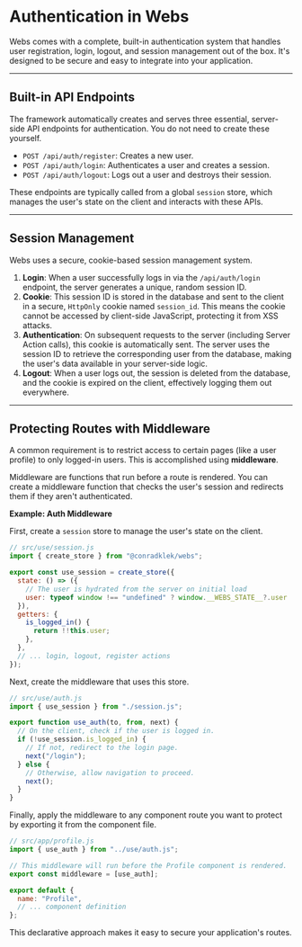 # Authentication in Webs

Webs comes with a complete, built-in authentication system that handles user registration, login, logout, and session management out of the box. It's designed to be secure and easy to integrate into your application.

---

## Built-in API Endpoints

The framework automatically creates and serves three essential, server-side API endpoints for authentication. You do not need to create these yourself.

- `POST /api/auth/register`: Creates a new user.
- `POST /api/auth/login`: Authenticates a user and creates a session.
- `POST /api/auth/logout`: Logs out a user and destroys their session.

These endpoints are typically called from a global `session` store, which manages the user's state on the client and interacts with these APIs.

---

## Session Management

Webs uses a secure, cookie-based session management system.

1.  **Login**: When a user successfully logs in via the `/api/auth/login` endpoint, the server generates a unique, random session ID.
2.  **Cookie**: This session ID is stored in the database and sent to the client in a secure, `HttpOnly` cookie named `session_id`. This means the cookie cannot be accessed by client-side JavaScript, protecting it from XSS attacks.
3.  **Authentication**: On subsequent requests to the server (including Server Action calls), this cookie is automatically sent. The server uses the session ID to retrieve the corresponding user from the database, making the user's data available in your server-side logic.
4.  **Logout**: When a user logs out, the session is deleted from the database, and the cookie is expired on the client, effectively logging them out everywhere.

---

## Protecting Routes with Middleware

A common requirement is to restrict access to certain pages (like a user profile) to only logged-in users. This is accomplished using **middleware**.

Middleware are functions that run before a route is rendered. You can create a middleware function that checks the user's session and redirects them if they aren't authenticated.

**Example: Auth Middleware**

First, create a `session` store to manage the user's state on the client.

```javascript
// src/use/session.js
import { create_store } from "@conradklek/webs";

export const use_session = create_store({
  state: () => ({
    // The user is hydrated from the server on initial load
    user: typeof window !== "undefined" ? window.__WEBS_STATE__?.user : null,
  }),
  getters: {
    is_logged_in() {
      return !!this.user;
    },
  },
  // ... login, logout, register actions
});
```

Next, create the middleware that uses this store.

```javascript
// src/use/auth.js
import { use_session } from "./session.js";

export function use_auth(to, from, next) {
  // On the client, check if the user is logged in.
  if (!use_session.is_logged_in) {
    // If not, redirect to the login page.
    next("/login");
  } else {
    // Otherwise, allow navigation to proceed.
    next();
  }
}
```

Finally, apply the middleware to any component route you want to protect by exporting it from the component file.

```javascript
// src/app/profile.js
import { use_auth } from "../use/auth.js";

// This middleware will run before the Profile component is rendered.
export const middleware = [use_auth];

export default {
  name: "Profile",
  // ... component definition
};
```

This declarative approach makes it easy to secure your application's routes.
